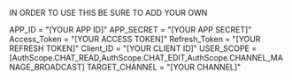 IN ORDER TO USE THIS BE SURE TO ADD YOUR OWN

APP_ID = "[YOUR APP ID]"
APP_SECRET = "[YOUR APP SECRET]"
Access_Token = "[YOUR ACCESS TOKEN]"
Refresh_Token = "[YOUR REFRESH TOKEN]"
Client_ID = "[YOUR CLIENT ID]"
USER_SCOPE = [AuthScope.CHAT_READ,AuthScope.CHAT_EDIT,AuthScope.CHANNEL_MANAGE_BROADCAST]
TARGET_CHANNEL = "[YOUR CHANNEL]"
